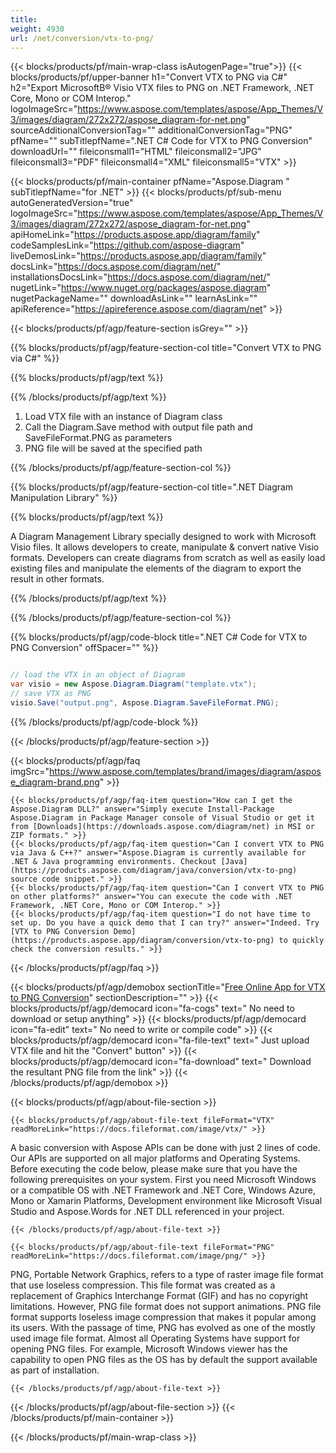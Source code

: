 ```yaml
---
title:  
weight: 4930
url: /net/conversion/vtx-to-png/ 
---
```


{{< blocks/products/pf/main-wrap-class isAutogenPage="true">}}
{{< blocks/products/pf/upper-banner h1="Convert VTX to PNG via C#" h2="Export MicrosoftВ® Visio VTX files to PNG on .NET Framework, .NET Core, Mono or COM Interop." logoImageSrc="https://www.aspose.com/templates/aspose/App_Themes/V3/images/diagram/272x272/aspose_diagram-for-net.png" sourceAdditionalConversionTag="" additionalConversionTag="PNG" pfName="" subTitlepfName=".NET C# Code for VTX to PNG Conversion" downloadUrl="" fileiconsmall1="HTML" fileiconsmall2="JPG" fileiconsmall3="PDF" fileiconsmall4="XML" fileiconsmall5="VTX" >}}

{{< blocks/products/pf/main-container pfName="Aspose.Diagram " subTitlepfName="for .NET" >}}
{{< blocks/products/pf/sub-menu autoGeneratedVersion="true" logoImageSrc="https://www.aspose.com/templates/aspose/App_Themes/V3/images/diagram/272x272/aspose_diagram-for-net.png" apiHomeLink="https://products.aspose.app/diagram/family" codeSamplesLink="https://github.com/aspose-diagram" liveDemosLink="https://products.aspose.app/diagram/family" docsLink="https://docs.aspose.com/diagram/net/" installationsDocsLink="https://docs.aspose.com/diagram/net/" nugetLink="https://www.nuget.org/packages/aspose.diagram" nugetPackageName="" downloadAsLink="" learnAsLink="" apiReference="https://apireference.aspose.com/diagram/net" >}}

{{< blocks/products/pf/agp/feature-section isGrey="" >}}

{{% blocks/products/pf/agp/feature-section-col title="Convert VTX to PNG via C#" %}}

{{% blocks/products/pf/agp/text %}}

{{% /blocks/products/pf/agp/text %}}

1.  Load VTX file with an instance of Diagram class
1.  Call the Diagram.Save method with output file path and SaveFileFormat.PNG as parameters
1.  PNG file will be saved at the specified path

{{% /blocks/products/pf/agp/feature-section-col %}}

{{% blocks/products/pf/agp/feature-section-col title=".NET Diagram Manipulation Library" %}}

{{% blocks/products/pf/agp/text %}}

 A Diagram Management Library specially designed to work with Microsoft Visio files. It allows developers to create, manipulate & convert native Visio formats. Developers can create diagrams from scratch as well as easily load existing files and manipulate the elements of the diagram to export the result in other formats.

{{% /blocks/products/pf/agp/text %}}

{{% /blocks/products/pf/agp/feature-section-col %}}

{{% blocks/products/pf/agp/code-block title=".NET C# Code for VTX to PNG Conversion" offSpacer="" %}}

```cs

// load the VTX in an object of Diagram 
var visio = new Aspose.Diagram.Diagram("template.vtx");
// save VTX as PNG 
visio.Save("output.png", Aspose.Diagram.SaveFileFormat.PNG);

```

{{% /blocks/products/pf/agp/code-block %}}

{{< /blocks/products/pf/agp/feature-section >}}

{{< blocks/products/pf/agp/faq imgSrc="https://www.aspose.com/templates/brand/images/diagram/aspose_diagram-brand.png" >}}

    {{< blocks/products/pf/agp/faq-item question="How can I get the Aspose.Diagram DLL?" answer="Simply execute Install-Package Aspose.Diagram in Package Manager console of Visual Studio or get it from [Downloads](https://downloads.aspose.com/diagram/net) in MSI or ZIP formats." >}}
    {{< blocks/products/pf/agp/faq-item question="Can I convert VTX to PNG via Java & C++?" answer="Aspose.Diagram is currently available for .NET & Java programming environments. Checkout [Java](https://products.aspose.com/diagram/java/conversion/vtx-to-png) source code snippet." >}}
    {{< blocks/products/pf/agp/faq-item question="Can I convert VTX to PNG on other platforms?" answer="You can execute the code with .NET Framework, .NET Core, Mono or COM Interop." >}}
    {{< blocks/products/pf/agp/faq-item question="I do not have time to set up. Do you have a quick demo that I can try?" answer="Indeed. Try [VTX to PNG Conversion Demo](https://products.aspose.app/diagram/conversion/vtx-to-png) to quickly check the conversion results." >}}
 
{{< /blocks/products/pf/agp/faq >}}

{{< blocks/products/pf/agp/demobox sectionTitle="[Free Online App for VTX to PNG Conversion](https://products.aspose.app/diagram/conversion/vtx-to-png)" sectionDescription="" >}}
        {{< blocks/products/pf/agp/democard icon="fa-cogs" text=" No need to download or setup anything" >}}
        {{< blocks/products/pf/agp/democard icon="fa-edit" text=" No need to write or compile code" >}}
        {{< blocks/products/pf/agp/democard icon="fa-file-text" text=" Just upload VTX file and hit the \"Convert\" button" >}}
        {{< blocks/products/pf/agp/democard icon="fa-download" text=" Download the resultant PNG file from the link" >}}
{{< /blocks/products/pf/agp/demobox >}}

{{< blocks/products/pf/agp/about-file-section >}}

    {{< blocks/products/pf/agp/about-file-text fileFormat="VTX" readMoreLink="https://docs.fileformat.com/image/vtx/" >}}
A basic conversion with Aspose APIs can be done with just 2 lines of code. Our APIs are supported on all major platforms and Operating Systems. Before executing the code below, please make sure that you have the following prerequisites on your system. First you need Microsoft Windows or a compatible OS with .NET Framework and .NET Core, Windows Azure, Mono or Xamarin Platforms, Development environment like Microsoft Visual Studio and Aspose.Words for .NET DLL referenced in your project.

    {{< /blocks/products/pf/agp/about-file-text >}}

    {{< blocks/products/pf/agp/about-file-text fileFormat="PNG" readMoreLink="https://docs.fileformat.com/image/png/" >}}
PNG, Portable Network Graphics, refers to a type of raster image file format that use loseless compression. This file format was created as a replacement of Graphics Interchange Format (GIF) and has no copyright limitations. However, PNG file format does not support animations. PNG file format supports loseless image compression that makes it popular among its users. With the passage of time, PNG has evolved as one of the mostly used image file format. Almost all Operating Systems have support for opening PNG files. For example, Microsoft Windows viewer has the capability to open PNG files as the OS has by default the support available as part of installation.

    {{< /blocks/products/pf/agp/about-file-text >}}

{{< /blocks/products/pf/agp/about-file-section >}}
{{< /blocks/products/pf/main-container >}}
    
{{< /blocks/products/pf/main-wrap-class >}}